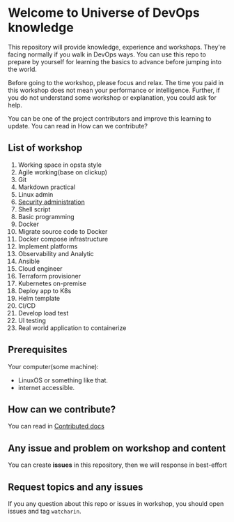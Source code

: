 # Welcome to Universe of DevOps knowledge

This repository will provide knowledge, experience and workshops. They're facing normally if you walk in DevOps ways. You can use this repo to prepare by yourself for learning the basics to advance before jumping into the world.  

Before going to the workshop, please focus and relax. The time you paid in this workshop does not mean your performance or intelligence. Further, if you do not understand some workshop or explanation, you could ask for help.  

You can be one of the project contributors and improve this learning to update. You can read in How can we contribute?  

## List of workshop

1. Working space in opsta style
2. Agile working(base on clickup)
3. Git
4. Markdown practical
5. Linux admin
6. [Security administration](./6.Security%20administration/README.md)
7. Shell script
8. Basic programming
9. Docker
10. Migrate source code to Docker
11. Docker compose infrastructure
12. Implement platforms
13. Observability and Analytic
14. Ansible
15. Cloud engineer
16. Terraform provisioner
17. Kubernetes on-premise
18. Deploy app to K8s
19. Helm template
20. CI/CD
21. Develop load test
22. UI testing
23. Real world application to containerize

## Prerequisites

Your computer(some machine):

- LinuxOS or something like that.
- internet accessible.

## How can we contribute?

You can read in [Contributed docs](./Contribute.md)

## Any issue and problem on workshop and content

You can create **issues** in this repository, then we will response in best-effort

## Request topics and any issues

If you any question about this repo or issues in workshop, you should open issues and tag `watcharin`.
